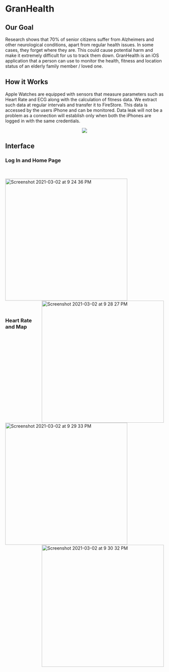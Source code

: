 # GranHealth

## Our Goal

Research shows that 70% of senior citizens suffer from Alzheimers and other neurological conditions, apart from regular health issues. In some cases, they forget where they are. This could cause potential harm and make it extremely difficult for us to track them down. GranHealth is an iOS application that a person can use to monitor the health, fitness and location status of an elderly family member / loved one.  

## How it Works

Apple Watches are equipped with sensors that measure parameters such as Heart Rate and ECG along with the calculation of fitness data. We extract such data at regular intervals and transfer it to FireStore. This data is accessed by the users iPhone and can be monitored. Data leak will not be a problem as a connection will establish only when both the iPhones are logged in with the same credentials. 

<center>
<img src ="https://user-images.githubusercontent.com/59433969/109671108-caf1f780-7b99-11eb-95a7-ee745c441414.png" />
</center>

## Interface

### Log In and Home Page
<br/>
<p float="left">
<img width="388" alt="Screenshot 2021-03-02 at 9 24 36 PM" src="https://user-images.githubusercontent.com/59433969/109678113-52426980-7ba0-11eb-934d-c6922348f81a.png">


<img align="right" width="388" alt="Screenshot 2021-03-02 at 9 28 27 PM" src="https://user-images.githubusercontent.com/59433969/109677059-4a35fa00-7b9f-11eb-9a68-dfa2a53f4e71.png">
</p>
<br/>

### Heart Rate and Map

<br/>
<p float ="left">

<img width="388" alt="Screenshot 2021-03-02 at 9 29 33 PM" src="https://user-images.githubusercontent.com/59433969/109678739-ead8e980-7ba0-11eb-9fe8-55c9e6933588.png">

<img align="right" width="388" alt="Screenshot 2021-03-02 at 9 30 32 PM" src="https://user-images.githubusercontent.com/59433969/109678839-080db800-7ba1-11eb-8562-cbe2097a2c70.png">

</p>
